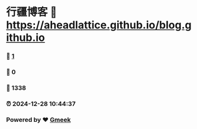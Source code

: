 # 行疆博客 :link: https://aheadlattice.github.io/blog.github.io 
### :page_facing_up: [1](https://aheadlattice.github.io/blog.github.io/tag.html) 
### :speech_balloon: 0 
### :hibiscus: 1338 
### :alarm_clock: 2024-12-28 10:44:37 
### Powered by :heart: [Gmeek](https://github.com/Meekdai/Gmeek)
